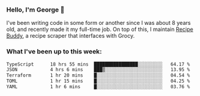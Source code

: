 ### Hello, I'm George 👋

I've been writing code in some form or another since I was about 8 years old, and recently made it my full-time job. On top of this, I maintain [Recipe Buddy](https://github.com/georgegebbett/recipe-buddy), a recipe scraper that interfaces with Grocy.  

<!--
**georgegebbett/georgegebbett** is a ✨ _special_ ✨ repository because its `README.md` (this file) appears on your GitHub profile.

Here are some ideas to get you started:

- 🔭 I’m currently working on ...
- 🌱 I’m currently learning ...
- 👯 I’m looking to collaborate on ...
- 🤔 I’m looking for help with ...
- 💬 Ask me about ...
- 📫 How to reach me: ...
- 😄 Pronouns: ...
- ⚡ Fun fact: ...
-->

### What I've been up to this week:
<!--START_SECTION:waka-->

```txt
TypeScript      18 hrs 55 mins  ████████████████░░░░░░░░░   64.17 %
JSON            4 hrs 6 mins    ███▒░░░░░░░░░░░░░░░░░░░░░   13.95 %
Terraform       1 hr 20 mins    █░░░░░░░░░░░░░░░░░░░░░░░░   04.54 %
TOML            1 hr 15 mins    █░░░░░░░░░░░░░░░░░░░░░░░░   04.25 %
YAML            1 hr 6 mins     █░░░░░░░░░░░░░░░░░░░░░░░░   03.76 %
```

<!--END_SECTION:waka-->

